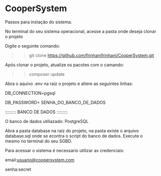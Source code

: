 # CooperSystem

Passos para instação do sistema.


No terminal do seu sistema operacional, acesse a pasta onde deseja clonar o projeto

Digite o seguinte comando:

>> git clone https://github.com/frinhanifrinhani/CooperSystem.git

Após clonar o projeto, atualize os pacotes com o camando:

>> composer update

Abra o aquivo .env na raiz o projeto e altere as seguintes linhas:

DB_CONNECTION=pgsql

DB_PASSWORD= SENHA_DO_BANCO_DE_DADOS 


:::::::::
BANCO DE DADOS
:::::::::


O banco de dados utiliazado: PostgreSQL 

Abra a pasta database na raiz do projeto, na pasta existe o arquivo database.sql onde se econtra o script do banco de dados.
Execute o mesmo no terminal do seu SGBD.

Para acessar o sistema é necessario utilizar as credenciais:

email:usuario@coopersystem.com

senha:secret
